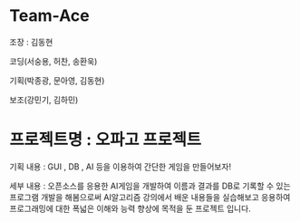 # Team-Ace

조장 : 김동현

코딩(서숭용, 허찬, 송환욱) 

기획(박종광, 문아영, 김동현) 

보조(강민기, 김하민)


# 프로젝트명 : 오파고 프로젝트

기획 내용 : GUI , DB , AI 등을 이용하여 간단한 게임을 만들어보자! 

세부 내용 : 오픈소스를 응용한 AI게임을 개발하여 이름과 결과를 DB로 기록할 수 있는 프로그램 개발을 해봄으로써 
           AI알고리즘 강의에서 배운 내용들을 실습해보고 응용하여 프로그래밍에 대한 폭넓은 이해와 능력 향상에 
           목적을 둔 프로젝트 입니다. 
